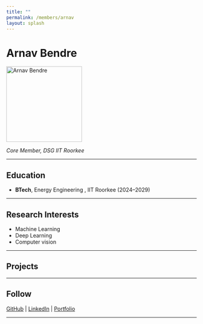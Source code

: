 ```yaml
---
title: ""
permalink: /members/arnav
layout: splash
---
```



# Arnav Bendre

<img src="{{ site.baseurl }}/assets/images/members/y25/arnav.png" width="200" height="200" alt="Arnav Bendre">


*Core Member, DSG IIT Roorkee*

---

## Education  
- **BTech**, Energy Engineering , IIT Roorkee (2024–2029)    
---

## Research Interests  
- Machine Learning  
- Deep Learning 
- Computer vision

---

## Projects  


---

## Follow
[GitHub](https://github.com/Arnav-codes-W) | [LinkedIn]() | [Portfolio]()

---

